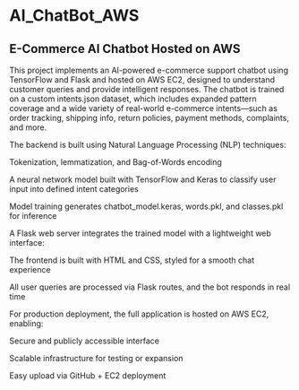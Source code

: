 # AI_ChatBot_AWS
## E-Commerce AI Chatbot Hosted on AWS

This project implements an AI-powered e-commerce support chatbot using TensorFlow and Flask and hosted on AWS EC2, designed to understand customer queries and provide intelligent responses. The chatbot is trained on a custom intents.json dataset, which includes expanded pattern coverage and a wide variety of real-world e-commerce intents—such as order tracking, shipping info, return policies, payment methods, complaints, and more.

The backend is built using Natural Language Processing (NLP) techniques:

Tokenization, lemmatization, and Bag-of-Words encoding

A neural network model built with TensorFlow and Keras to classify user input into defined intent categories

Model training generates chatbot_model.keras, words.pkl, and classes.pkl for inference

A Flask web server integrates the trained model with a lightweight web interface:

The frontend is built with HTML and CSS, styled for a smooth chat experience

All user queries are processed via Flask routes, and the bot responds in real time

For production deployment, the full application is hosted on AWS EC2, enabling:

Secure and publicly accessible interface

Scalable infrastructure for testing or expansion

Easy upload via GitHub + EC2 deployment


